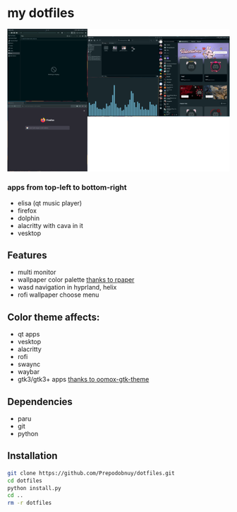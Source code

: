 # my dotfiles

![](preview/preview.png)

### apps from top-left to bottom-right
- elisa (qt music player)
- firefox
- dolphin
- alacritty with cava in it
- vesktop
## Features

- multi monitor
- wallpaper color palette [thanks to rpaper](https://github.com/Prepodobnuy/rpaper)
- wasd navigation in hyprland, helix
- rofi wallpaper choose menu

## Color theme affects:

- qt apps
- vesktop
- alacritty
- rofi
- swaync
- waybar
- gtk3/gtk3+ apps [thanks to oomox-gtk-theme](https://github.com/themix-project/oomox-gtk-theme)

## Dependencies

- paru
- git
- python

## Installation

```sh
git clone https://github.com/Prepodobnuy/dotfiles.git
cd dotfiles
python install.py
cd ..
rm -r dotfiles
```
